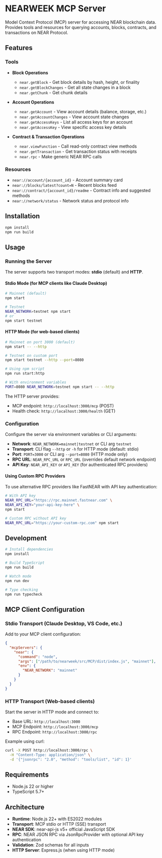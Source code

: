 # NEARWEEK MCP Server

Model Context Protocol (MCP) server for accessing NEAR blockchain data. Provides tools and resources for querying accounts, blocks, contracts, and transactions on NEAR Protocol.

## Features

### Tools

- **Block Operations**
  - `near.getBlock` - Get block details by hash, height, or finality
  - `near.getBlockChanges` - Get all state changes in a block
  - `near.getChunk` - Get chunk details

- **Account Operations**
  - `near.getAccount` - View account details (balance, storage, etc.)
  - `near.getAccountChanges` - View account state changes
  - `near.getAccessKeys` - List all access keys for an account
  - `near.getAccessKey` - View specific access key details

- **Contract & Transaction Operations**
  - `near.viewFunction` - Call read-only contract view methods
  - `near.getTransaction` - Get transaction status with receipts
  - `near.rpc` - Make generic NEAR RPC calls

### Resources

- `near://account/{account_id}` - Account summary card
- `near://blocks/latest?count=N` - Recent blocks feed
- `near://contract/{account_id}/readme` - Contract info and suggested methods
- `near://network/status` - Network status and protocol info

## Installation

```bash
npm install
npm run build
```

## Usage

### Running the Server

The server supports two transport modes: **stdio** (default) and **HTTP**.

#### Stdio Mode (for MCP clients like Claude Desktop)

```bash
# Mainnet (default)
npm start

# Testnet
NEAR_NETWORK=testnet npm start
# or
npm start testnet
```

#### HTTP Mode (for web-based clients)

```bash
# Mainnet on port 3000 (default)
npm start -- --http

# Testnet on custom port
npm start testnet --http --port=8080

# Using npm script
npm run start:http

# With environment variables
PORT=8080 NEAR_NETWORK=testnet npm start -- --http
```

The HTTP server provides:
- MCP endpoint: `http://localhost:3000/mcp` (POST)
- Health check: `http://localhost:3000/health` (GET)

### Configuration

Configure the server via environment variables or CLI arguments:

- **Network**: `NEAR_NETWORK=mainnet|testnet` or CLI arg `testnet`
- **Transport**: CLI flag `--http` or `-h` for HTTP mode (default: stdio)
- **Port**: `PORT=3000` or CLI arg `--port=8080` (HTTP mode only)
- **RPC URL**: `NEAR_RPC_URL` or `RPC_URL` (overrides default network endpoint)
- **API Key**: `NEAR_API_KEY` or `API_KEY` (for authenticated RPC providers)

#### Using Custom RPC Providers

To use alternative RPC providers like FastNEAR with API key authentication:

```bash
# With API key
NEAR_RPC_URL="https://rpc.mainnet.fastnear.com" \
NEAR_API_KEY="your-api-key-here" \
npm start

# Custom RPC without API key
NEAR_RPC_URL="https://your-custom-rpc.com" npm start
```

## Development

```bash
# Install dependencies
npm install

# Build TypeScript
npm run build

# Watch mode
npm run dev

# Type checking
npm run typecheck
```

## MCP Client Configuration

### Stdio Transport (Claude Desktop, VS Code, etc.)

Add to your MCP client configuration:

```json
{
  "mcpServers": {
    "near": {
      "command": "node",
      "args": ["/path/to/nearweek/src/MCP/dist/index.js", "mainnet"],
      "env": {
        "NEAR_NETWORK": "mainnet"
      }
    }
  }
}
```

### HTTP Transport (Web-based clients)

Start the server in HTTP mode and connect to:
- Base URL: `http://localhost:3000`
- MCP Endpoint: `http://localhost:3000/mcp`
- RPC Endpoint: `http://localhost:3000/rpc`

Example using curl:
```bash
curl -X POST http://localhost:3000/rpc \
  -H "Content-Type: application/json" \
  -d '{"jsonrpc": "2.0", "method": "tools/list", "id": 1}'
```

## Requirements

- Node.js 22 or higher
- TypeScript 5.7+

## Architecture

- **Runtime**: Node.js 22+ with ES2022 modules
- **Transport**: MCP stdio or HTTP (SSE) transport
- **NEAR SDK**: near-api-js v5+ official JavaScript SDK
- **RPC**: NEAR JSON RPC via JsonRpcProvider with optional API key authentication
- **Validation**: Zod schemas for all inputs
- **HTTP Server**: Express.js (when using HTTP mode)
